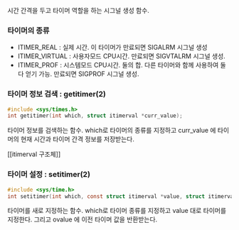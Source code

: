 시간 간격을 두고 타이머 역할을 하는 시그널 생성 함수.
### 타이머의 종류
- ITIMER_REAL : 실제 시간. 이 타이머가 만료되면 SIGALRM 시그널 생성
- ITIMER_VIRTUAL : 사용자모드 CPU시간. 만료되면 SIGVTALRM 시그널 생성.
- ITIMER_PROF : 시스템모드 CPU시간. 둘의 합. 다른 타이머와 함께 사용하여 둘 다 얻기 가능. 만료되면 SIGPROF 시그널 생성.


### 타이머 정보 검색 : getitimer(2)
```c
#include <sys/times.h>
int getitimer(int which, struct itimerval *curr_value);
```
타이머 정보를 검색하는 함수.
which로 타이머의 종류를 지정하고
curr_value 에 타이머의 현재 시간과 타이머 간격 정보를 저장받는다.

[[itimerval 구조체]]

### 타이머 설정 : setitimer(2)
```c
#include <sys/time.h>
int setitimer(int which, const struct itimerval *value, struct itimerval *ovalue);
```
타이머를 새로 지정하는 함수.
which로 타이머 종류를 지정하고
value 대로 타이머를 지정한다.
그리고 ovalue 에 이전 타이머 값을 반환받는다.